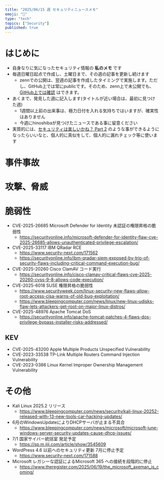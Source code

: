 ```yaml
---
title: "2025/06/15 週 セキュリティニュースメモ"
emoji: "🔖"
type: "tech"
topics: ["Security"]
published: true
---
```


# はじめに
* 自身なりに気になったセキュリティ情報の **私のメモ** です
* 毎週日曜日起点で作成し、土曜日まで、その週の記事を更新し続けます
    * zennでの公開は、翌週の記事を作成したタイミングで実施します。ただし、GitHub上では常にpublicです。そのため、zenn上で未公開でも、[GitHub上では確認](https://github.com/hinoshiba/zenn.dev/tree/main/articles) はできます。
* あくまで、発見した週に記入します(タイトルが近い場合は、最初に見つけた週)
    * 1週間以上前の出来事は、極力日付を入れる気持ちではいますが、確実性はありません
    * 今週にhinoshibaが見つけたニュースである事に留意ください
* 実質的には、[セキュリティは楽しいかね？ Part 2](https://negi.hatenablog.com/) のような事ができるようになったらいいなと、個人的に真似をして、個人的に漏れチェック等に使います

# 事件事故


# 攻撃、脅威


# 脆弱性

* CVE-2025-26685 Microsoft Defender for Identity 未認証の権限昇格の脆弱性
    * https://securityonline.info/microsoft-defender-for-identity-flaw-cve-2025-26685-allows-unauthenticated-privilege-escalation/
* CVE-2025-33117 IBM QRadar RCE
    * https://www.security-next.com/171562
    * https://securityonline.info/ibm-qradar-siem-exposed-by-trio-of-security-flaws-including-critical-command-execution-bug/
* CVE-2025-20260 Cisco ClamAV コード実行
    * https://securityonline.info/cisco-clamav-critical-flaws-cve-2025-20260-cvss-9-8-allows-code-execution/
* CVE-2025-6018 SUSE 権限昇格の脆弱性
    * https://www.securityweek.com/linux-security-new-flaws-allow-root-access-cisa-warns-of-old-bug-exploitation/
    * https://www.bleepingcomputer.com/news/linux/new-linux-udisks-flaw-lets-attackers-get-root-on-major-linux-distros/
* CVE-2025-48976 Apache Tomcat DoS
    * https://securityonline.info/apache-tomcat-patches-4-flaws-dos-privilege-bypass-installer-risks-addressed/

## KEV
* CVE-2025-43200 Apple Multiple Products Unspecified Vulnerability
* CVE-2023-33538 TP-Link Multiple Routers Command Injection Vulnerability
* CVE-2023-0386 Linux Kernel Improper Ownership Management Vulnerability 


# その他

* Kali Linux 2025.2 リリース
    * https://www.bleepingcomputer.com/news/security/kali-linux-20252-released-with-13-new-tools-car-hacking-updates/
* 6月のWindowsUpdateによりDHCPサーバが止まる不具合
    * https://www.bleepingcomputer.com/news/microsoft/microsoft-june-windows-server-security-updates-cause-dhcp-issues/
* 7/1 国家サイバー統括室 発足予定
    * https://sp.m.jiji.com/article/show/3545609
* WordPress 4.6 以前へのセキュリティ更新 7月に停止予定
    * https://www.security-next.com/171588
* Microsoft レガシーな認証によるMicrosoft 365 への接続を段階的に停止
    * https://www.theregister.com/2025/06/19/the_microsoft_axeman_is_coming/
